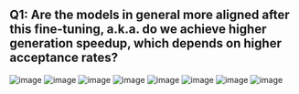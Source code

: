 <!-- <img width="565" alt="ba6efef9948d59a3525f3df1352660e" src="https://github.com/user-attachments/assets/9249da75-d760-4195-8c29-2329f2d61eed"> -->

<!-- <img width="606" alt="b6b3d27b74dd723b388d4d1ca885719" src="https://github.com/user-attachments/assets/82c2f3ae-e713-44b0-81a1-5d1e87c37f4d"> -->
<!-- <img width="699" alt="56a999d76f7bd514d7c411e979c6eda" src="https://github.com/user-attachments/assets/5cbaf9f8-9937-414f-9d34-394176bf29c4"> -->
<!-- <img width="668" alt="5d6988a39cea9b21176fcabff386c92" src="https://github.com/user-attachments/assets/5fe83bdf-cf53-4d1d-bd3c-880e9827be42"> -->
<!-- <img width="711" alt="6f1cf67ea30a91d4b36d565b651feae" src="https://github.com/user-attachments/assets/3613b220-735d-42ae-b955-5a409ee67e0d"> -->
<!-- <img width="654" alt="9c063c752a31eb984e443b016f117dd" src="https://github.com/user-attachments/assets/3a9527e7-105f-4007-a899-1d2443c27d12"> -->
<!-- <img width="781" alt="0243624e31b840a03bbaeb66240fbfa" src="https://github.com/user-attachments/assets/c39116a1-ad76-4f91-ae14-3c823de9b6c2"> -->
<!-- <img width="746" alt="964d6465c8b6536225a101aef06be7e" src="https://github.com/user-attachments/assets/31c87b85-f695-4176-a6b9-905f0bc31ad4"> -->

## Q1: Are the models in general more aligned after this fine-tuning, a.k.a. do we achieve higher generation speedup, which depends on higher acceptance rates?
![image](https://github.com/user-attachments/assets/af475663-d00e-4fa0-b91b-061add9438d5)
![image](https://github.com/user-attachments/assets/0b77cd40-09d0-4120-b58a-700b14f98836)
![image](https://github.com/user-attachments/assets/c7b671f6-4724-4722-9d30-58ed2c768b53)
![image](https://github.com/user-attachments/assets/fe6dada3-2bf4-48c1-b81c-3d6a15c5420f)
![image](https://github.com/user-attachments/assets/6a79ba3d-8575-45e3-8f40-090110141df3)
![image](https://github.com/user-attachments/assets/10731338-b441-4e00-b001-f0c6e3671b7e)
![image](https://github.com/user-attachments/assets/2ab28290-398d-4b5b-97b6-4d3857390479)
![image](https://github.com/user-attachments/assets/f82bfaea-6413-4641-a7d8-15d2461e3013)
